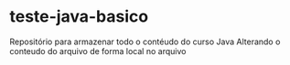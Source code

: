 # teste-java-basico

Repositório para armazenar todo o contéudo do curso Java
Alterando o conteudo do arquivo de forma local no arquivo
